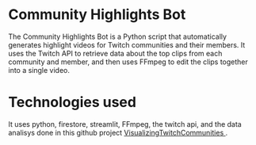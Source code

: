 # Community Highlights Bot

The Community Highlights Bot is a Python script that automatically generates highlight videos for Twitch communities and their members. It uses the Twitch API to retrieve data about the top clips from each community and member, and then uses FFmpeg to edit the clips together into a single video.

# Technologies used
It uses python, firestore, streamlit, FFmpeg, the twitch api, and the data analisys done in this github project [VisualizingTwitchCommunities
](https://github.com/KiranGershenfeld/VisualizingTwitchCommunities).
